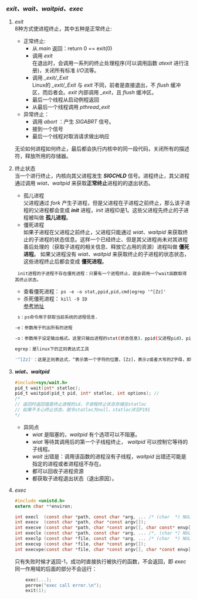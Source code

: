 ### ***exit、wait、waitpid、exec***

1. *exit*  
    8种方式使进程终止，其中五种是正常终止:
    + 正常终止:  
        + 从 *main* 返回：return 0 == exit(0)
        + 调用 *exit*   
            在退出时，会调用一系列的终止处理程序(可以调用函数 *atexit* 进行注册)，关闭所有标准 *I/O*流等。
        + 调用 *_exit/_Exit*   
            Linux的 *_exit/_Exit* 与 *exit* 不同，前者是直接退出，不 *flush* 缓冲区，而后者会。*exit* 内部调用 *_exit*，且 *flush* 缓冲区。  
        + 最后一个线程从启动例程返回
        + 从最后一个线程调用 *pthread_exit*
    + 异常终止：
        + 调用 *abort* ：产生 *SIGABRT* 信号。
        + 接到一个信号
        + 最后一个线程对取消请求做出响应
    
    无论如何进程如何终止，最后都会执行内核中的同一段代码，关闭所有的描述符，释放所用的存储器。

2. 终止状态   
    当一个进行终止，内核向其父进程发生 ***SIGCHLD*** 信号。进程终止，其父进程通过调用 *wiat、waitpid* 来获取**正常终止**进程的的退出状态。  
    + 孤儿进程  
    父进程通过 *fork* 产生子进程，但是父进程在子进程之前终止，那么该子进程的父进程都会变成 ***init*** 进程，*init* 进程ID是1。这些父进程先终止的子进程被叫做 **孤儿进程**。
    + 僵死进程  
    如果子进程在父进程之前终止，父进程只能通过 *wiat、waitpid* 来获取终止的子进程的状态信息。这样一个已经终止、但是其父进程尚未对其进程善后处理的（获取子进程的相关信息、释放它占用的资源）进程叫做 **僵死进程**。 如果父进程没有 *wiat、waitpid* 来获取终止的子进程的状态状态，这些进程终止后都会变成 **僵死进程**。
    
    ` init进程的子进程不存在僵死进程：只要有一个进程终止，就会调用一个wait函数取得其终止状态。`
 
    + 查看僵死进程： `ps -e -o stat,ppid,pid,cmd|egrep '^[Zz]'`
    + 杀死僵死进程： `kill -9 ID`  
    [参考地址](https://blog.csdn.net/qq_37837134/article/details/82683107)
    ```bash
     s：ps命令用于获取当前系统的进程信息.
    
    -e：参数用于列出所有的进程
    
    -o：参数用于设定输出格式。这里只输出进程的stat(状态信息)、ppid(父进程pid)、pid(当前进程的pid)，cmd(即进程的可执行文件)。

    egrep：是linux下的正则表达式工具

    '^[Zz]'：这是正则表达式，^表示第一个字符的位置，[Zz]，表示z或者大写的Z字母，即表示第一个字符为Z或者z开头的进程数据，只所以这样是因为僵尸进程的状态信息以Z或者z字母开头。
    ```

3. ***wiat、waitpid***  
    ```c
    #include<sys/wait.h>
    pid_t wait(int* statloc);  
    pid_t waitpid(pid_t pid, int* statloc, int options); // 
    /*
    // 返回时返回值是终止进程的id，子进程终止状态存储在statloc
    // 如果不关心终止状态，就令statloc为null，statloc详见P191
    */
    ```
    + 异同点
        + *wiat* 是阻塞的，*waitpid* 有个选项可以不阻塞。
        + *wiat* 等待其调用后的第一个子线程终止， *waitpid* 可以控制它等待的子线程。
        + *wait* 出错是：调用该函数的进程没有子线程，*waitpid* 出错还可能是指定的进程或者进程组不存在。
        + 都可以回收子进程资源
        + 都获取子进程退出状态（退出原因）。

4. *exec*  
    ```c
    #include <unistd.h>
    extern char **environ;

    int execl  (const char *path, const char *arg, ... /* (char  *) NULL */);
    int execv  (const char *path, char *const argv[]);
    int execve (const char *path, char *const argv[], char const* envp[]);
    int execle (const char *path, const char *arg, ... /*, (char *) NULL, char * const envp[] */);
    int execlp (const char *file, const char *arg, ... /* (char  *) NULL */);
    int execvp (const char *file, char *const argv[]);
    int execvpe(const char *file, char *const argv[], char *const envp[]);
    ```
    只有失败时候才返回-1，成功时直接执行被执行的函数，不会返回，即 *exec* 同一作用域的后面的部分不会运行：
    ```c
        exec(...);
        perroe("exec call error.\n");
        exit(1);
    ```
    
    
